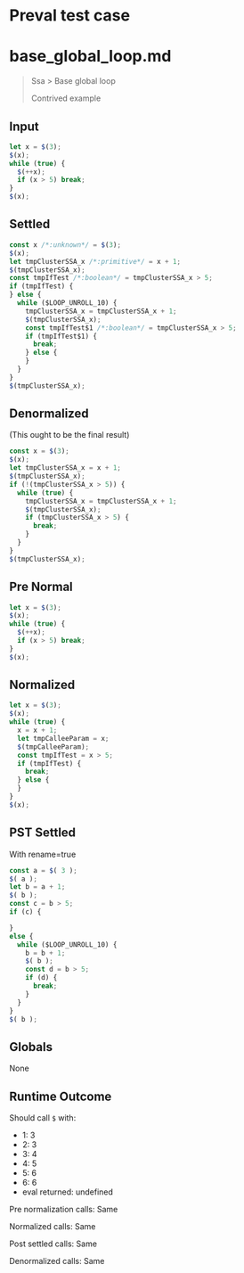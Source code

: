# Preval test case

# base_global_loop.md

> Ssa > Base global loop
>
> Contrived example

## Input

`````js filename=intro
let x = $(3);
$(x);
while (true) {
  $(++x);
  if (x > 5) break;
}
$(x);
`````

## Settled


`````js filename=intro
const x /*:unknown*/ = $(3);
$(x);
let tmpClusterSSA_x /*:primitive*/ = x + 1;
$(tmpClusterSSA_x);
const tmpIfTest /*:boolean*/ = tmpClusterSSA_x > 5;
if (tmpIfTest) {
} else {
  while ($LOOP_UNROLL_10) {
    tmpClusterSSA_x = tmpClusterSSA_x + 1;
    $(tmpClusterSSA_x);
    const tmpIfTest$1 /*:boolean*/ = tmpClusterSSA_x > 5;
    if (tmpIfTest$1) {
      break;
    } else {
    }
  }
}
$(tmpClusterSSA_x);
`````

## Denormalized
(This ought to be the final result)

`````js filename=intro
const x = $(3);
$(x);
let tmpClusterSSA_x = x + 1;
$(tmpClusterSSA_x);
if (!(tmpClusterSSA_x > 5)) {
  while (true) {
    tmpClusterSSA_x = tmpClusterSSA_x + 1;
    $(tmpClusterSSA_x);
    if (tmpClusterSSA_x > 5) {
      break;
    }
  }
}
$(tmpClusterSSA_x);
`````

## Pre Normal


`````js filename=intro
let x = $(3);
$(x);
while (true) {
  $(++x);
  if (x > 5) break;
}
$(x);
`````

## Normalized


`````js filename=intro
let x = $(3);
$(x);
while (true) {
  x = x + 1;
  let tmpCalleeParam = x;
  $(tmpCalleeParam);
  const tmpIfTest = x > 5;
  if (tmpIfTest) {
    break;
  } else {
  }
}
$(x);
`````

## PST Settled
With rename=true

`````js filename=intro
const a = $( 3 );
$( a );
let b = a + 1;
$( b );
const c = b > 5;
if (c) {

}
else {
  while ($LOOP_UNROLL_10) {
    b = b + 1;
    $( b );
    const d = b > 5;
    if (d) {
      break;
    }
  }
}
$( b );
`````

## Globals

None

## Runtime Outcome

Should call `$` with:
 - 1: 3
 - 2: 3
 - 3: 4
 - 4: 5
 - 5: 6
 - 6: 6
 - eval returned: undefined

Pre normalization calls: Same

Normalized calls: Same

Post settled calls: Same

Denormalized calls: Same
